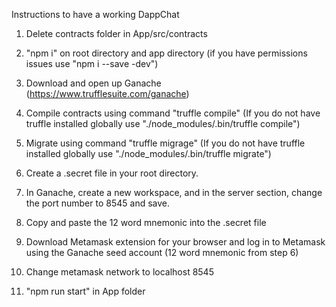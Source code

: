 Instructions to have a working DappChat

1. Delete contracts folder in App/src/contracts

2. "npm i" on root directory and app directory (if you have permissions issues use "npm i --save -dev")

3. Download and open up Ganache (https://www.trufflesuite.com/ganache)

4. Compile contracts using command "truffle compile" (If you do not have truffle installed globally
   use "./node_modules/.bin/truffle compile")

5. Migrate using command "truffle migrage" (If you do not have truffle installed globally
   use "./node_modules/.bin/truffle migrate")

6. Create a .secret file in your root directory.

7. In Ganache, create a new workspace, and in the server section, change the port number to 8545 and save.

8. Copy and paste the 12 word mnemonic into the .secret file

9. Download Metamask extension for your browser and log in to Metamask using the Ganache seed account
   (12 word mnemonic from step 6)

10. Change metamask network to localhost 8545

11. "npm run start" in App folder

